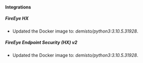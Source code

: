 
#### Integrations
##### FireEye HX
- Updated the Docker image to: *demisto/python3:3.10.5.31928*.
##### FireEye Endpoint Security (HX) v2
- Updated the Docker image to: *demisto/python3:3.10.5.31928*.
